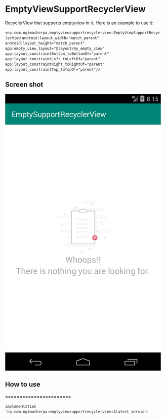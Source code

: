 EmptyViewSupportRecyclerView
=====================

RecyclerView that supports emptyview in it. Here is an example to use it:

`<np.com.ngimasherpa.emptyviewsupportrecyclerview.EmptyViewSupportRecyclerView`
            `android:layout_width="match_parent"`
            `android:layout_height="match_parent"`
            `app:empty_view_layout="@layout/my_empty_view"`
            `app:layout_constraintBottom_toBottomOf="parent"`
            `app:layout_constraintLeft_toLeftOf="parent"`
            `app:layout_constraintRight_toRightOf="parent"`
            `app:layout_constraintTop_toTopOf="parent"/>`


## Screen shot

![Screen shot empty view in recyclerview](https://github.com/ngima/EmptySupportRecyclerView/raw/master/img/Screenshot_1564065030.png)

## How to use
=======================

`implementation 'np.com.ngimasherpa:emptyviewsupportrecyclerview:$latest_version'`
